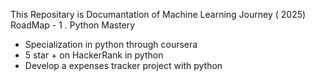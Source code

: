 This Repositary is Documantation of Machine Learning Journey ( 2025) 
RoadMap - 
1 . Python Mastery 
- Specialization in python through coursera
- 5 star + on HackerRank in python
- Develop a expenses tracker project with python
